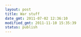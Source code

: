 ```yaml
---
layout: post
title: War stuff
date_gmt: 2011-07-02 12:36:10
modified_gmt: 2011-11-10 15:35:39
status: publish
---
```


